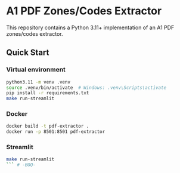 # A1 PDF Zones/Codes Extractor

This repository contains a Python 3.11+ implementation of an A1 PDF zones/codes extractor.

## Quick Start

### Virtual environment

```bash
python3.11 -m venv .venv
source .venv/bin/activate  # Windows: .venv\Scripts\activate
pip install -r requirements.txt
make run-streamlit
```

### Docker

```bash
docker build -t pdf-extractor .
docker run -p 8501:8501 pdf-extractor
```

### Streamlit

```bash
make run-streamlit
``` #   - B O Q -  
 